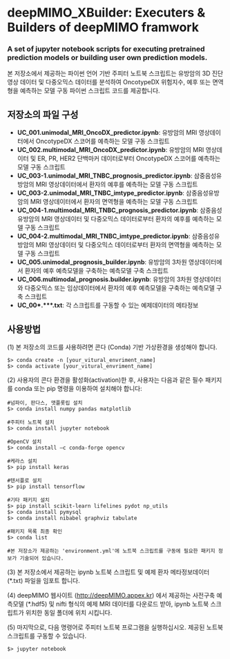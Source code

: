 # deepMIMO_XBuilder: Executers &amp; Builders of deepMIMO framwork
### A set of jupyter notebook scripts for executing pretrained prediction models or building user own prediction models.

본 저장소에서 제공하는 파이썬 언어 기반 주피터 노트북 스크립트는 유방암의 3D 진단영상 데이터 및 다중오믹스 데이터를 분석하여 OncotypeDX 위험지수, 예후 또는 면역형을 예측하는 모델 구동 파이썬 스크립트 코드를 제공합니다.

## 저장소의 파일 구성
* <b>UC_001.unimodal_MRI_OncoDX_predictor.ipynb</b>: 유방암의 MRI 영상데이터에서 OncotypeDX 스코어를 예측하는 모델 구동 스크립트
* <b>UC_002.multimodal_MRI_OncoDX_predictor.ipynb</b>: 유방암의 MRI 영상데이터 및 ER, PR, HER2 단백마커 데이터로부터 OncotypeDX 스코어를 예측하는 모델 구동 스크립트
* <b>UC_003-1.unimodal_MRI_TNBC_prognosis_predictor.ipynb</b>: 삼중음성유방암의 MRI 영상데이터에서 환자의 예후를 예측하는 모델 구동 스크립트
* <b>UC_003-2.unimodal_MRI_TNBC_imtype_predictor.ipynb</b>: 삼중음성유방암의 MRI 영상데이터에서 환자의 면역형을 예측하는 모델 구동 스크립트
* <b>UC_004-1.multimodal_MRI_TNBC_prognosis_predictor.ipynb</b>: 삼중음성유방암의 MRI 영상데이터 및 다중오믹스 데이터로부터 환자의 예후를 예측하는 모델 구동 스크립트
* <b>UC_004-2.multimodal_MRI_TNBC_imtype_predictor.ipynb</b>: 삼중음성유방암의 MRI 영상데이터 및 다중오믹스 데이터로부터 환자의 면역형을 예측하는 모델 구동 스크립트
* <b>UC_005.unimodal_prognosis_builder.ipynb</b>: 유방암의 3차원 영상데이터에서 환자의 예후 예측모델을 구축하는 예측모델 구축 스크립트
* <b>UC_006.multimodal_prognosis.builder.ipynb</b>: 유방암의 3차원 영상데이터와 다중오믹스 또는 임상데이터에서 환자의 예후 예측모델을 구축하는 예측모델 구축 스크립트
* <b>UC_00*.***.txt</b>: 각 스크립트를 구동할 수 있는 예제데이터의 메타정보

## 사용방법
(1) 본 저장소의 코드를 사용하려면 콘다 (Conda) 기반 가상환경을 생성해야 합니다.
<pre><code>$> conda create -n [your_vitural_envriment_name]
$> conda activate [your_vitural_envriment_name]
</code></pre>

(2) 사용자의 콘다 환경을 활성화(activation)한 후, 사용자는 다음과 같은 필수 패키지를 conda 또는 pip 명령을 이용하여 설치해야 합니다:

<pre><code>#넘파이, 판다스, 맷플롯립 설치
$> conda install numpy pandas matplotlib

#주피터 노트북 설치
$> conda install jupyter notebook

#OpenCV 설치
$> conda install –c conda-forge opencv

#케라스 설치
$> pip install keras

#텐서플로 설치
$> pip install tensorflow

#기타 패키지 설치
$> pip install scikit-learn lifelines pydot np_utils
$> conda install pymysql
$> conda install nibabel graphviz tabulate

#패키지 목록 최종 확인
$> conda list

#본 저장소가 제공하는 'environment.yml'에 노트북 스크립트를 구동에 필요한 패키지 정보가 기술되어 있습니다.
</code></pre>

(3) 본 저장소에서 제공하는 ipynb 노트북 스크립트 및 예제 환자 메타정보데이터 (*.txt) 파일을 임포트 합니다.

(4) deepMIMO 웹사이트 (http://deepMIMO.appex.kr) 에서 제공하는 사전구축 예측모델 (*.hdf5) 및 nifti 형식의 예제 MRI 데이터를 다운로드 받아, ipynb 노트북 스크립트가 위치한 동일 폴더에 위치 시킵니다.

(5) 마지막으로, 다음 명령어로 주피터 노트북 프로그램을 실행하십시오. 제공된 노트북 스크립트를 구동할 수 있습니다.
<pre><code>$> jupyter notebook</code></pre>
